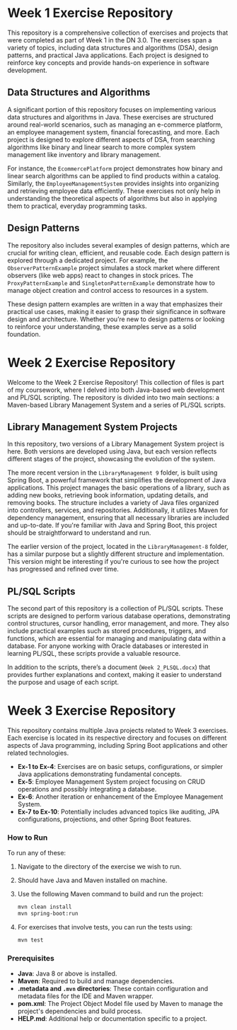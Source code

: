 # Week 1 Exercise Repository

This repository is a comprehensive collection of exercises and projects that were completed as part of Week 1 in the DN 3.0. The exercises span a variety of topics, including data structures and algorithms (DSA), design patterns, and practical Java applications. Each project is designed to reinforce key concepts and provide hands-on experience in software development.

## Data Structures and Algorithms

A significant portion of this repository focuses on implementing various data structures and algorithms in Java. These exercises are structured around real-world scenarios, such as managing an e-commerce platform, an employee management system, financial forecasting, and more. Each project is designed to explore different aspects of DSA, from searching algorithms like binary and linear search to more complex system management like inventory and library management.

For instance, the `EcommercePlatform` project demonstrates how binary and linear search algorithms can be applied to find products within a catalog. Similarly, the `EmployeeManagementSystem` provides insights into organizing and retrieving employee data efficiently. These exercises not only help in understanding the theoretical aspects of algorithms but also in applying them to practical, everyday programming tasks.

## Design Patterns

The repository also includes several examples of design patterns, which are crucial for writing clean, efficient, and reusable code. Each design pattern is explored through a dedicated project. For example, the `ObserverPatternExample` project simulates a stock market where different observers (like web apps) react to changes in stock prices. The `ProxyPatternExample` and `SingletonPatternExample` demonstrate how to manage object creation and control access to resources in a system.

These design pattern examples are written in a way that emphasizes their practical use cases, making it easier to grasp their significance in software design and architecture. Whether you’re new to design patterns or looking to reinforce your understanding, these examples serve as a solid foundation.
 

# Week 2 Exercise Repository

Welcome to the Week 2 Exercise Repository! This collection of files is part of my coursework, where I delved into both Java-based web development and PL/SQL scripting. The repository is divided into two main sections: a Maven-based Library Management System and a series of PL/SQL scripts.

## Library Management System Projects

In this repository, two versions of a Library Management System project is here. Both versions are developed using Java, but each version reflects different stages of the project, showcasing the evolution of the system.

The more recent version in the `LibraryManagement 9` folder, is built using Spring Boot, a powerful framework that simplifies the development of Java applications. This project manages the basic operations of a library, such as adding new books, retrieving book information, updating details, and removing books. The structure includes a variety of Java files organized into controllers, services, and repositories. Additionally, it utilizes Maven for dependency management, ensuring that all necessary libraries are included and up-to-date. If you're familiar with Java and Spring Boot, this project should be straightforward to understand and run.

The earlier version of the project, located in the `LibraryManagement-8` folder, has a similar purpose but a slightly different structure and implementation. This version might be interesting if you're curious to see how the project has progressed and refined over time.

## PL/SQL Scripts

The second part of this repository is a collection of PL/SQL scripts. These scripts are designed to perform various database operations, demonstrating control structures, cursor handling, error management, and more. They also include practical examples such as stored procedures, triggers, and functions, which are essential for managing and manipulating data within a database. For anyone working with Oracle databases or interested in learning PL/SQL, these scripts provide a valuable resource.

In addition to the scripts, there’s a document (`Week 2_PLSQL.docx`) that provides further explanations and context, making it easier to understand the purpose and usage of each script.


# Week 3 Exercise Repository 

This repository contains multiple Java projects related to Week 3 exercises. Each exercise is located in its respective directory and focuses on different aspects of Java programming, including Spring Boot applications and other related technologies.

- **Ex-1 to Ex-4**: Exercises are on basic setups, configurations, or simpler Java applications demonstrating fundamental concepts.
- **Ex-5**: Employee Management System project focusing on CRUD operations and possibly integrating a database.
- **Ex-6**: Another iteration or enhancement of the Employee Management System.
- **Ex-7 to Ex-10**: Potentially includes advanced topics like auditing, JPA configurations, projections, and other Spring Boot features.

### How to Run

To run any of these:

1. Navigate to the directory of the exercise we wish to run.
2. Should have Java and Maven installed on machine.
3. Use the following Maven command to build and run the project:

   ```sh
   mvn clean install
   mvn spring-boot:run
   ```

4. For exercises that involve tests, you can run the tests using:

   ```sh
   mvn test
   ```

### Prerequisites

- **Java**: Java 8 or above is installed.
- **Maven**: Required to build and manage dependencies.
- **.metadata and `.mvn` directories**: These contain configuration and metadata files for the IDE and Maven wrapper.
- **pom.xml**: The Project Object Model file used by Maven to manage the project's dependencies and build process.
- **HELP.md**: Additional help or documentation specific to a project.
